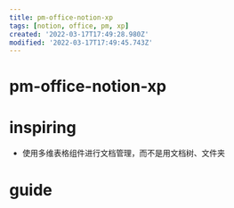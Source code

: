 ```yaml
---
title: pm-office-notion-xp
tags: [notion, office, pm, xp]
created: '2022-03-17T17:49:28.980Z'
modified: '2022-03-17T17:49:45.743Z'
---
```


# pm-office-notion-xp


# inspiring


- 使用多维表格组件进行文档管理，而不是用文档树、文件夹

# guide
